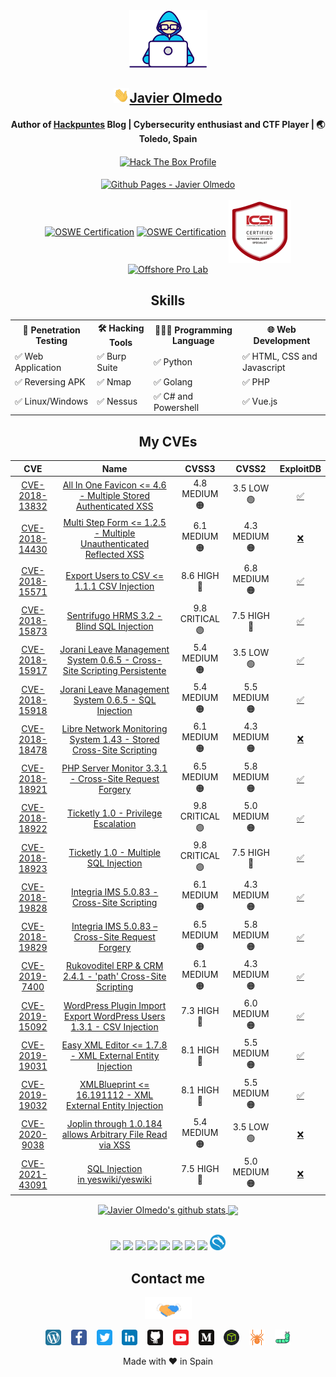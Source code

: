 <div align="center">

<img src="https://raw.githubusercontent.com/JavierOlmedo/JavierOlmedo/main/img/developer.gif" width="125px">
<h2><img src="https://raw.githubusercontent.com/JavierOlmedo/JavierOlmedo/main/img/hi.gif" width="25px"><a href="https://www.linkedin.com/in/jjavierolmedo/" target="_blank">Javier Olmedo</a></h2>

<!-- About me -->
<h4>Author of <a title="Hackpuntes" target="_blank" href="https://hackpuntes.com">Hackpuntes</a> Blog | Cybersecurity enthusiast and CTF Player | 🌏 Toledo, Spain </h4>

<a title="Hack The Box Profile" href="https://www.hackthebox.eu/profile/37005" target="_blank">
<img align="center" src="http://www.hackthebox.eu/badge/image/37005" alt="Hack The Box Profile"></a>
<br>
<br>
<a title="Github Pages - Javier Olmedo" href="https://javierolmedo.github.io" target="_blank">
<img align="center" src="https://badgen.net/badge/icon/github?icon=github&label=javierolmedo.github.io" alt="Github Pages - Javier Olmedo"></a>
<br>
<br>
<a title="OSWE Certification" href="https://www.credly.com/badges/818636d7-b447-42be-8f4f-cde81c44e26f" target="_blank">
<img align="center" src="https://images.credly.com/size/340x340/images/0a375324-4f9e-412d-b276-b6e96c428709/image.png" alt="OSWE Certification" height="100"></a>

<a title="OSWE Certification" href="https://www.credly.com/badges/818636d7-b447-42be-8f4f-cde81c44e26f" target="_blank">
<img align="center" src="https://images.credly.com/size/340x340/images/0a375324-4f9e-412d-b276-b6e96c428709/image.png" alt="OSWE Certification" height="100"></a>

<a title="ICSI | CNSS Certified Network Security Specialist" href="https://www.credential.net/ccca6121-5126-4eb4-b85e-618d3e9d668b#gs.0z7no9" target="_blank">
<img align="center" src="https://raw.githubusercontent.com/JavierOlmedo/JavierOlmedo/main/img/cnss.png" alt="OSWE Certification" height="100"></a>

<a title="Offshore Pro Lab" href="https://app.hackthebox.com/profile/37005" target="_blank">
<img align="center" src="https://raw.githubusercontent.com/JavierOlmedo/JavierOlmedo/main/img/offshore.gif" alt="Offshore Pro Lab" height="100"></a>
<br>

<!-- Skills -->
## Skills
<!-- Languages-->
<div style="width: 100%;">
<table>
<tbody>
<tr>
<th>🐞 Penetration Testing</td>
<th>🛠️ Hacking Tools</td>
<th>👨🏻‍💻 Programming Language</td>
<th>🌐 Web Development</td>
</tr>

<tr>
<td>✅ Web Application</td>
<td>✅ Burp Suite</td>
<td>✅ Python</td>
<td>✅ HTML, CSS and Javascript</td>
</tr>

<tr>
<td>✅ Reversing APK</td>
<td>✅ Nmap</td>
<td>✅ Golang</td>
<td>✅ PHP</td>
</tr>

<tr>
<td>✅ Linux/Windows</td>
<td>✅ Nessus</td>
<td>✅ C# and Powershell</td>
<td>✅ Vue.js</td>
</tr>

</tbody>
</table>
</div>


## My CVEs
<!-- CVEs -->

|                                       CVE                                       |                                                                                                  Name                                                                                                   |    CVSS3     |   CVSS2    |                     ExploitDB                     |     
|:-------------------------------------------------------------------------------:|:-------------------------------------------------------------------------------------------------------------------------------------------------------------------------------------------------------:|:------------:|:----------:|:-------------------------------------------------:| 
| [CVE-2018-13832](https://cve.mitre.org/cgi-bin/cvename.cgi?name=CVE-2018-13832) | [All In One Favicon <= 4.6 - Multiple Stored Authenticated XSS](https://hackpuntes.com/cve-2018-13832-wordpress-plugin-all-in-one-favicon-4-6-autenticado-multiples-cross-site-scripting-persistentes/) |  4.8 MEDIUM 🟠  |  3.5 LOW 🟢   | ​[✅](https://www.exploit-db.com/exploits/45056)​ | ​   
| [CVE-2018-14430](https://cve.mitre.org/cgi-bin/cvename.cgi?name=CVE-2018-14430) |                [Multi Step Form <= 1.2.5 - Multiple Unauthenticated Reflected XSS](https://hackpuntes.com/cve-2018-14430-wordpress-plugin-multi-step-form-125-multiples-xss-reflejados/)                |  6.1 MEDIUM 🟠  | 4.3 MEDIUM 🟠 |  ​[❌](https://www.exploit-db.com/?author=9580)   | ​   
| [CVE-2018-15571](https://cve.mitre.org/cgi-bin/cvename.cgi?name=CVE-2018-15571) |                              [Export Users to CSV <= 1.1.1 CSV Injection](https://hackpuntes.com/cve-2018-15571-wordpress-plugin-export-users-to-csv-1-1-1-csv-injection/)                              |   8.6 HIGH 🔴   | 6.8 MEDIUM 🟠 |  [✅](https://www.exploit-db.com/exploits/45206)  | ​   
| [CVE-2018-15873](https://cve.mitre.org/cgi-bin/cvename.cgi?name=CVE-2018-15873) |                                      [Sentrifugo HRMS 3.2 - Blind SQL Injection](https://hackpuntes.com/cve-2018-15873-sentrifugo-hrms-3-2-blind-sql-injection/)​                                       | 9.8 CRITICAL 🟣 |  7.5 HIGH 🔴  | ​[✅](https://www.exploit-db.com/exploits/45266)  |     
| [CVE-2018-15917](https://cve.mitre.org/cgi-bin/cvename.cgi?name=CVE-2018-15917) |        [Jorani Leave Management System 0.6.5 - Cross-Site Scripting Persistente](https://hackpuntes.com/cve-2018-15917-jorani-leave-management-system-0-6-5-cross-site-scripting-persistente/)​         |  5.4 MEDIUM 🟠  |  3.5 LOW 🟢   | [✅](https://www.exploit-db.com/exploits/45338)​  |     
| [CVE-2018-15918](https://cve.mitre.org/cgi-bin/cvename.cgi?name=CVE-2018-15918) |                           [Jorani Leave Management System 0.6.5 - SQL Injection](https://hackpuntes.com/cve-2018-15918-jorani-leave-management-system-0-6-5-sql-injection/)​                            |  5.4 MEDIUM 🟠  | 5.5 MEDIUM 🟠 |  [✅](https://www.exploit-db.com/exploits/45340)  |     
| [CVE-2018-18478](https://cve.mitre.org/cgi-bin/cvename.cgi?name=CVE-2018-18478) |                      [Libre Network Monitoring System 1.43 - Stored Cross-Site Scripting](https://hackpuntes.com/cve-2018-18478-libre-nms-1-43-cross-site-scripting-persistente/)​                      |  6.1 MEDIUM 🟠  | 4.3 MEDIUM 🟠 |  ​[❌](https://www.exploit-db.com/?author=9580)​  |     
| [CVE-2018-18921](https://cve.mitre.org/cgi-bin/cvename.cgi?name=CVE-2018-18921) |                           [PHP Server Monitor 3.3.1 - Cross-Site Request Forgery](https://hackpuntes.com/cve-2018-18921-php-server-monitor-3-3-1-cross-site-request-forgery/)                           |  6.5 MEDIUM 🟠  | 5.8 MEDIUM 🟠 |  [✅](https://www.exploit-db.com/exploits/45932)  | ​   
| [CVE-2018-18922](https://cve.mitre.org/cgi-bin/cvename.cgi?name=CVE-2018-18922) |                            [Ticketly 1.0 - Privilege Escalation](https://hackpuntes.com/cve-2018-18922-ticketly-1-0-escalacion-de-privilegios-crear-cuenta-administrador/)​                             | 9.8 CRITICAL 🟣 | 5.0 MEDIUM 🟠 | ​[✅](https://www.exploit-db.com/exploits/45892)  |     
| [CVE-2018-18923](https://cve.mitre.org/cgi-bin/cvename.cgi?name=CVE-2018-18923) |                                         [Ticketly 1.0 - Multiple SQL Injection](https://hackpuntes.com/cve-2018-18923-ticketly-1-0-multiples-sql-injections/)​                                          | 9.8 CRITICAL 🟣 |  7.5 HIGH 🔴  |  [✅](https://www.exploit-db.com/exploits/45895)  |     
| [CVE-2018-19828](https://cve.mitre.org/cgi-bin/cvename.cgi?name=CVE-2018-19828) |                                [Integria IMS 5.0.83 - Cross-Site Scripting](https://hackpuntes.com/cve-2018-19828-integria-ims-5-0-83-cross-site-scripting-reflejado/)​                                 |  6.1 MEDIUM 🟠  | 4.3 MEDIUM 🟠 | [✅](https://www.exploit-db.com/exploits/46012)​  |     
| [CVE-2018-19829](https://cve.mitre.org/cgi-bin/cvename.cgi?name=CVE-2018-19829) |                               [Integria IMS 5.0.83 – Cross-Site Request Forgery](https://hackpuntes.com/cve-2018-19829-integria-ims-5-0-83-cross-site-request-forgery/)​                                |  6.5 MEDIUM 🟠  | 5.8 MEDIUM 🟠 |  [✅](https://www.exploit-db.com/exploits/46013)  |     
|  [CVE-2019-7400](https://cve.mitre.org/cgi-bin/cvename.cgi?name=CVE-2019-7400)  |                      [Rukovoditel ERP & CRM 2.4.1 - 'path' Cross-Site Scripting](https://hackpuntes.com/cve-2019-7400-rukovoditel-erp-crm-2-4-1-cross-site-scripting-reflejado/)​                       |  6.1 MEDIUM 🟠  | 4.3 MEDIUM 🟠 | ​[✅](https://www.exploit-db.com/exploits/46608)​ |     
| [CVE-2019-15092](https://cve.mitre.org/cgi-bin/cvename.cgi?name=CVE-2019-15092) |                 [WordPress Plugin Import Export WordPress Users 1.3.1 - CSV Injection](https://hackpuntes.com/cve-2019-15092-wordpress-plugin-import-export-users-1-3-0-csv-injection/)                 |   7.3 HIGH 🔴   | 6.0 MEDIUM 🟠 |  [✅](https://www.exploit-db.com/exploits/47303)  | ​   
| [CVE-2019-19031](https://cve.mitre.org/cgi-bin/cvename.cgi?name=CVE-2019-19031) |                                 [Easy XML Editor <= 1.7.8 - XML External Entity Injection](https://hackpuntes.com/cve-2019-19031-easy-xml-editor-1-7-8-inyeccion-xml/)​                                 |   8.1 HIGH 🔴   | 5.5 MEDIUM 🟠 | ​[✅](https://www.exploit-db.com/exploits/47945)​ |     
| [CVE-2019-19032](https://cve.mitre.org/cgi-bin/cvename.cgi?name=CVE-2019-19032) |                                [XMLBlueprint <= 16.191112 - XML External Entity Injection](https://hackpuntes.com/cve-2019-19032-xmlblueprint-16-191112-inyeccion-xml/)                                 |   8.1 HIGH 🔴   | 5.5 MEDIUM 🟠 |  [✅](https://www.exploit-db.com/exploits/47974)  |     
|  [CVE-2020-9038](https://cve.mitre.org/cgi-bin/cvename.cgi?name=CVE-2020-9038)  |                            [Joplin through 1.0.184 allows Arbitrary File Read via XSS](https://github.com/laurent22/joplin/commit/3db47b575b9cb0a765da3d283baa2c065df0d0bc)                             |  5.4 MEDIUM 🟠  |  3.5 LOW 🟢   |  [❌](https://www.exploit-db.com/?author=9580)​   |     
| [CVE-2021-43091](https://cve.mitre.org/cgi-bin/cvename.cgi?name=CVE-2021-43091) |                                                  [SQL Injection in yeswiki/yeswiki](https://huntr.dev/bounties/07f245a7-ee9f-4b55-a0cc-13d5cb1be6e0/)                                                   |   7.5 HIGH 🔴   | 5.0 MEDIUM 🟠 |  [❌](https://www.exploit-db.com/?author=9580)​   |     



<!-- GitHub Stats -->
<div style="width: 100%;">
<a href="https://hackpuntes.com" target="_blank">
  <img align="center" src="https://github-readme-stats.vercel.app/api?username=JavierOlmedo&show_icons=true&include_all_commits=true&theme=dark" height="150" alt="Javier Olmedo's github stats"  />
</a>

<a href="https://github.com/JavierOlmedo" target="_blank">
  <img align="center" src="https://github-readme-stats.vercel.app/api/top-langs/?username=JavierOlmedo&layout=compact&theme=dark" height="150"/>
</a>
<!--
<a href="https://github.com/JavierOlmedo"><img src="https://activity-graph.herokuapp.com/graph?username=JavierOlmedo&bg_color=0D1117&color=5BCDEC&line=5BCDEC&point=FFFFFF&hide_border=true" />
</a>
-->
</div>

<br>

<!-- Fav Tech -->
<!-- ## Fav Tech -->
<p>
  <img width="10%" src="https://www.vectorlogo.zone/logos/python/python-ar21.svg" />
  <img width="10%" src="https://www.vectorlogo.zone/logos/golang/golang-ar21.svg" />
  <img width="10%" src="https://www.vectorlogo.zone/logos/gnu_bash/gnu_bash-ar21.svg" />
  <img width="10%" src="https://www.vectorlogo.zone/logos/java/java-ar21.svg" />
  <img width="10%" src="https://www.vectorlogo.zone/logos/linux/linux-ar21.svg" />
  <img width="10%" src="https://www.vectorlogo.zone/logos/android/android-ar21.svg" />
  <img width="10%" src="https://www.vectorlogo.zone/logos/php/php-ar21.svg" />
  <img width="10%" src="https://www.vectorlogo.zone/logos/visualstudio_code/visualstudio_code-ar21.svg" />
  <img width="5%"  src="https://raw.githubusercontent.com/JavierOlmedo/JavierOlmedo/main/img/kali.png" />
</p>

<!-- Links -->
<!--## Links -->
## Contact me

<div style="width: 100%;">
<img src="https://raw.githubusercontent.com/JavierOlmedo/JavierOlmedo/main/img/handshake.gif" width="75px">

<a href="https://hackpuntes.com" target="_blank"><img height="25" src="https://raw.githubusercontent.com/JavierOlmedo/JavierOlmedo/main/img/wordpress.svg"></a>&nbsp;&nbsp;&nbsp;
<a href="https://www.facebook.com/hackpuntes" target="_blank"><img height="25" src="https://raw.githubusercontent.com/JavierOlmedo/JavierOlmedo/main/img/facebook.svg"></a>&nbsp;&nbsp;&nbsp;
<a href="https://twitter.com/jjavierolmedo" target="_blank"><img height="25" src="https://raw.githubusercontent.com/JavierOlmedo/JavierOlmedo/main/img/twitter.svg"></a>&nbsp;&nbsp;&nbsp;
<a href="https://www.linkedin.com/in/jjavierolmedo/" target="_blank"><img height="25" src="https://raw.githubusercontent.com/JavierOlmedo/JavierOlmedo/main/img/linkedin.svg"></a>&nbsp;&nbsp;&nbsp;
<a href="https://github.com/JavierOlmedo" target="_blank"><img height="25" src="https://raw.githubusercontent.com/JavierOlmedo/JavierOlmedo/main/img/github.svg"></a>&nbsp;&nbsp;&nbsp;
<a href="https://www.youtube.com/channel/UCBYLZkWHGMYo12nAD_HMRJw" target="_blank"><img height="25" src="https://raw.githubusercontent.com/JavierOlmedo/JavierOlmedo/main/img/youtube.svg"></a>&nbsp;&nbsp;&nbsp;
<a href="https://medium.com/@javierolmedo" target="_blank"><img height="25" src="https://raw.githubusercontent.com/JavierOlmedo/JavierOlmedo/main/img/medium.svg"></a>&nbsp;&nbsp;&nbsp;
<a href="https://www.hackthebox.eu/profile/37005" target="_blank"><img height="25" src="https://raw.githubusercontent.com/JavierOlmedo/JavierOlmedo/main/img/htb.png"></a>&nbsp;&nbsp;&nbsp;
<a href="https://www.exploit-db.com/?author=9580" target="_blank"><img height="25" src="https://raw.githubusercontent.com/JavierOlmedo/JavierOlmedo/main/img/spider.svg"></a>&nbsp;&nbsp;&nbsp;
<a href="https://0day.today/author/33736" target="_blank"><img height="25" src="https://raw.githubusercontent.com/JavierOlmedo/JavierOlmedo/main/img/worm.svg"></a>
</div>

<!-- ❤️ -->
Made with ❤️ in Spain

</div>
